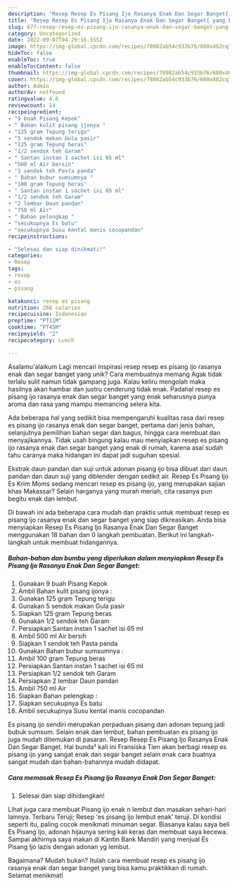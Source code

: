 ```yaml
---
description: "Resep Resep Es Pisang Ijo Rasanya Enak Dan Segar Banget{ yang Enak Banget"
title: "Resep Resep Es Pisang Ijo Rasanya Enak Dan Segar Banget{ yang Enak Banget"
slug: 677-resep-resep-es-pisang-ijo-rasanya-enak-dan-segar-banget-yang-enak-banget
category: Uncategorized
date: 2022-09-07T04:29:16.555Z
image: https://img-global.cpcdn.com/recipes/78982ab54c933b76/680x482cq70/resep-es-pisang-ijo-rasanya-enak-dan-segar-banget-foto-resep-utama.jpg
hideToc: false
enableToc: true
enableTocContent: false
thumbnail: https://img-global.cpcdn.com/recipes/78982ab54c933b76/680x482cq70/resep-es-pisang-ijo-rasanya-enak-dan-segar-banget-foto-resep-utama.jpg
cover: https://img-global.cpcdn.com/recipes/78982ab54c933b76/680x482cq70/resep-es-pisang-ijo-rasanya-enak-dan-segar-banget-foto-resep-utama.jpg
author: Admin
authorAv: notfound
ratingvalue: 4.6
reviewcount: 14
recipeingredient:
- "9 buah Pisang Kepok"
- " Bahan kulit pisang ijonya "
- "125 gram Tepung terigu"
- "5 sendok makan Gula pasir"
- "125 gram Tepung beras"
- "1/2 sendok teh Garam"
- " Santan instan 1 sachet isi 65 ml"
- "500 ml Air bersih"
- "1 sendok teh Pasta panda"
- " Bahan bubur sumsumnya "
- "100 gram Tepung beras"
- " Santan instan 1 sachet isi 65 ml"
- "1/2 sendok teh Garam"
- "2 lembar Daun pandan"
- "750 ml Air"
- " Bahan pelengkap "
- "secukupnya Es batu"
- "secukupnya Susu kental manis cocopandan"
recipeinstructions:

- "Selesai dan siap dinikmati!"
categories:
- Resep
tags:
- resep
- es
- pisang

katakunci: resep es pisang 
nutrition: 268 calories
recipecuisine: Indonesian
preptime: "PT11M"
cooktime: "PT45M"
recipeyield: "2"
recipecategory: Lunch

---
```



Asalamu'alaikum Lagi mencari inspirasi resep resep es pisang ijo rasanya enak dan segar banget yang unik? Cara membuatnya memang Agak tidak terlalu sulit namun tidak gampang juga. Kalau keliru mengolah maka hasilnya akan hambar dan justru cenderung tidak enak. Padahal resep es pisang ijo rasanya enak dan segar banget yang enak seharusnya punya aroma dan rasa yang mampu memancing selera kita.


Ada beberapa hal yang sedikit bisa mempengaruhi kualitas rasa dari resep es pisang ijo rasanya enak dan segar banget, pertama dari jenis bahan, selanjutnya pemilihan bahan segar dan bagus, hingga cara membuat dan menyajikannya. Tidak usah bingung kalau mau menyiapkan resep es pisang ijo rasanya enak dan segar banget yang enak di rumah, karena asal sudah tahu caranya maka hidangan ini dapat jadi suguhan spesial.

Ekstrak daun pandan dan suji untuk adonan pisang ijo bisa dibuat dari daun pandan dan daun suji yang diblender dengan sedikit air. Resep Es Pisang Ijo Es Krim Moms sedang mencari resep es pisang ijo, yang merupakan sajian khas Makassar? Selain harganya yang murah meriah, cita rasanya pun begitu enak dan lembut.


Di bawah ini ada beberapa cara mudah dan praktis untuk membuat resep es pisang ijo rasanya enak dan segar banget yang siap dikreasikan. Anda bisa menyiapkan Resep Es Pisang Ijo Rasanya Enak Dan Segar Banget menggunakan 18 bahan dan 0 langkah pembuatan. Berikut ini langkah-langkah untuk membuat hidangannya.

<!--inarticleads1-->

##### Bahan-bahan dan bumbu yang diperlukan dalam menyiapkan Resep Es Pisang Ijo Rasanya Enak Dan Segar Banget:

1. Gunakan 9 buah Pisang Kepok
1. Ambil  Bahan kulit pisang ijonya :
1. Gunakan 125 gram Tepung terigu
1. Gunakan 5 sendok makan Gula pasir
1. Siapkan 125 gram Tepung beras
1. Gunakan 1/2 sendok teh Garam
1. Persiapkan  Santan instan 1 sachet isi 65 ml
1. Ambil 500 ml Air bersih
1. Siapkan 1 sendok teh Pasta panda
1. Gunakan  Bahan bubur sumsumnya :
1. Ambil 100 gram Tepung beras
1. Persiapkan  Santan instan 1 sachet isi 65 ml
1. Persiapkan 1/2 sendok teh Garam
1. Persiapkan 2 lembar Daun pandan
1. Ambil 750 ml Air
1. Siapkan  Bahan pelengkap :
1. Siapkan secukupnya Es batu
1. Ambil secukupnya Susu kental manis cocopandan


Es pisang ijo sendiri merupakan perpaduan pisang dan adonan tepung jadi bubuk sumsum. Selain enak dan lembut, bahan pembuatan es pisang ijo juga mudah ditemukan di pasaran. Resep Resep Es Pisang Ijo Rasanya Enak Dan Segar Banget. Hai bunda² kali ini Fransiska Tien akan berbagi resep es pisang ijo yang sangat enak dan segar banget selain enak cara buatnya sangat mudah dan bahan-bahannya mudah didapat. 

<!--inarticleads2-->

##### Cara memasak Resep Es Pisang Ijo Rasanya Enak Dan Segar Banget:


1. Selesai dan siap dihidangkan!

Lihat juga cara membuat Pisang ijo enak n lembut dan masakan sehari-hari lainnya. Terbaru Teruji; Resep &#39;es pisang ijo lembut enak&#39; teruji. Di kondisi seperti itu, paling cocok menikmati minuman segar. Biasanya kalau saya beli Es Pisang Ijo, adonan hijaunya sering kali keras dan membuat saya kecewa. Sampai akhirnya saya makan di Kantin Bank Mandiri yang menjual Es Pisang Ijo lazis dengan adonan yg lembut. 

Bagaimana? Mudah bukan? Itulah cara membuat resep es pisang ijo rasanya enak dan segar banget yang bisa kamu praktikkan di rumah. Selamat menikmati
